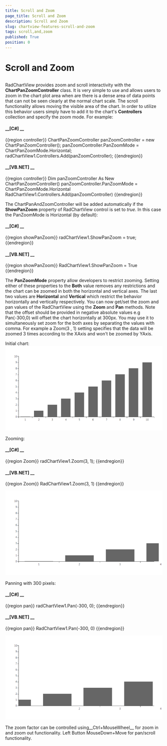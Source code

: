```yaml
---
title: Scroll and Zoom
page_title: Scroll and Zoom
description: Scroll and Zoom
slug: chartview-features-scroll-and-zoom
tags: scroll,and,zoom
published: True
position: 0
---
```


# Scroll and Zoom



## 

RadChartView provides zoom and scroll interactivity with the
          __ChartPanZoomController__ class.
          It is very simple to use and allows users to zoom in the chart plot
          area when are there is a dense area of data points that can not be seen
          clearly at the normal chart scale. The scroll functionality allows moving
          the visible area of the chart. In order to utilize this behavior users
          simply have to add it to the chart's __Controllers__
          collection and specify
          the zoom mode. For example:
        

#### __[C#] __

{{region controller}}
	            ChartPanZoomController panZoomController = new ChartPanZoomController();
	            panZoomController.PanZoomMode = ChartPanZoomMode.Horizontal;
	            radChartView1.Controllers.Add(panZoomController);
	{{endregion}}



#### __[VB.NET] __

{{region controller}}
	        Dim panZoomController As New ChartPanZoomController()
	        panZoomController.PanZoomMode = ChartPanZoomMode.Horizontal
	        RadChartView1.Controllers.Add(panZoomController)
	{{endregion}}



The ChartPanAndZoomController will be added automatically if the __ShowPanZoom__ property of
          RadChartView control is set to *true*. In this case the PanZoomMode is Horizontal (by default):
        

#### __[C#] __

{{region showPanZoom}}
	            radChartView1.ShowPanZoom = true;
	{{endregion}}



#### __[VB.NET] __

{{region showPanZoom}}
	        RadChartView1.ShowPanZoom = True
	{{endregion}}



The __PanZoomMode__ property allow developers to restrict zooming.
          Setting either of these properties to the __Both__ value removes any
          restrictions and the chart can be zoomed in both the horizontal
          and vertical axes. The last two values are __Horizontal__ and __Vertical__
          which restrict the behavior horizontally and vertically respectively.
          You can now get/set the zoom and pan values of the RadChartView using the
          __Zoom__ and __Pan__ methods. Note that the offset should be provided
          in negative absolute values e.g Pan(-300,0) will offset the chart horizontally at 300px.
          You may use it to simultaneously  set zoom for the both axes by separating the values with comma.
          For example a Zoom(3 , 1) setting specifies that the data will be
          zoomed 3 times according to the XAxis and won't be zoomed by YAxis.
        

Initial chart:![chartview-features-scroll-and-zoom 001](images/chartview-features-scroll-and-zoom001.png)

Zooming:

#### __[C#] __

{{region Zoom}}
	            radChartView1.Zoom(3, 1);
	{{endregion}}



#### __[VB.NET] __

{{region Zoom}}
	        RadChartView1.Zoom(3, 1)
	{{endregion}}

![chartview-features-scroll-and-zoom 002](images/chartview-features-scroll-and-zoom002.png)

Panning with 300 pixels:

#### __[C#] __

{{region pan}}
	            radChartView1.Pan(-300, 0);
	{{endregion}}



#### __[VB.NET] __

{{region pan}}
	        RadChartView1.Pan(-300, 0)
	{{endregion}}

![chartview-features-scroll-and-zoom 003](images/chartview-features-scroll-and-zoom003.png)

The zoom factor can be controlled using__Ctrl+MouseWheel__ for zoom in and
          zoom out functionality. Left Button MouseDown+Move for pan/scroll functionality.
        
